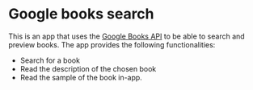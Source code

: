# Google books search
This is an app that uses the [Google Books API](https://developers.google.com/books/)
to be able to search and preview books.
The app provides the following functionalities:
- Search for a book
- Read the description of the chosen book
- Read the sample of the book in-app.
